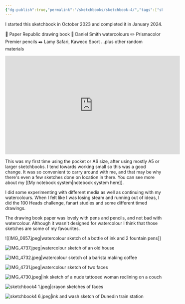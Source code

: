 ```yaml
---
{"dg-publish":true,"permalink":"/sketchbooks/sketchbook-4/","tags":["sketchbooks"],"noteIcon":"","created":"2024-02-01"}
---
```


I started this sketchbook in October 2023 and completed it in January 2024.

📖 Paper Republic drawing book 
🎨 Daniel Smith watercolours 
✏️ Prismacolor Premier pencils 
✒️ Lamy Safari, Kaweco Sport 
...plus other random materials

<iframe width="560" height="315" src="https://www.youtube.com/embed/PS3Rd3rsG6w?si=AQvIMmvHFOMwJvtg" title="YouTube video player" frameborder="0" allow="accelerometer; autoplay; clipboard-write; encrypted-media; gyroscope; picture-in-picture; web-share" allowfullscreen></iframe>

This was my first time using the pocket or A6 size, after using mostly A5 or larger sketchbooks. I tend towards working small so this was a good change. It was so convenient to carry around with me, and that may be why there's even a few sketches done on location in there. You can see more about my [[My notebook system\|notebook system here]].

I did some experimenting with different media as well as continuing with my watercolours. When I felt like I was losing steam and running out of ideas, I did the 100 Heads challenge, fanart studies and some different timed drawings.

The drawing book paper was lovely with pens and pencils, and not bad with watercolour. Although it wasn't designed for watercolour I think that those sketches are some of my favourites.

![[IMG_0657.jpeg\|watercolour sketch of a bottle of ink and 2 fountain pens]]

![IMG_4737.jpeg|watercolour sketch of an old house](/img/user/assets/IMG_4737.jpeg)

![IMG_4732.jpeg|watercolour sketch of a barista making coffee](/img/user/assets/IMG_4732.jpeg)

![IMG_4731.jpeg|watercolour sketch of two faces ](/img/user/assets/IMG_4731.jpeg)

![IMG_4730.jpeg|ink sketch of a nude tattooed woman reclining on a couch](/img/user/assets/IMG_4730.jpeg)

![sketchbook4 1.jpeg|crayon sketches of faces](/img/user/assets/sketchbook4%201.jpeg)

![sketchbook4 6.jpeg|ink and wash sketch of Dunedin train station](/img/user/assets/sketchbook4%206.jpeg)